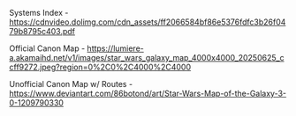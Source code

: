 Systems Index - https://cdnvideo.dolimg.com/cdn_assets/ff2066584bf86e5376fdfc3b26f0479b8795c403.pdf

Official Canon Map - https://lumiere-a.akamaihd.net/v1/images/star_wars_galaxy_map_4000x4000_20250625_ccff9272.jpeg?region=0%2C0%2C4000%2C4000

Unofficial Canon Map w/ Routes - https://www.deviantart.com/86botond/art/Star-Wars-Map-of-the-Galaxy-3-0-1209790330